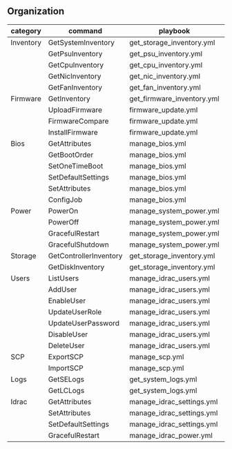 
## Organization

| category  | command                | playbook                   | sample output file |
|-----------|------------------------|----------------------------|--------------------|
| Inventory | GetSystemInventory     | get_storage_inventory.yml  | [r740_SystemInventory_YYYYMMDD_hhmmss.json](../sample_output_files/r740_SystemInventory_YYYYMMDD_hhmmss.json) | |
|           | GetPsuInventory        | get_psu_inventory.yml      | [r740_PsuInventory_YYYYMMDD_hhmmss.json](../sample_output_files/r740_PsuInventory_YYYYMMDD_hhmmss.json) |
|           | GetCpuInventory        | get_cpu_inventory.yml      | [r740_CpuInventory_YYYYMMDD_hhmmss.json](../sample_output_files/r740_CpuInventory_YYYYMMDD_hhmmss.json) |
|           | GetNicInventory        | get_nic_inventory.yml      | [r740_NicInventory_YYYYMMDD_hhmmss.json](../sample_output_files/r740_NicInventory_YYYYMMDD_hhmmss.json) |
|           | GetFanInventory        | get_fan_inventory.yml      | [r740_FanInventory_YYYYMMDD_hhmmss.json](../sample_output_files/r740_FanInventory_YYYYMMDD_hhmmss.json) |
| Firmware  | GetInventory           | get_firmware_inventory.yml | [r740_FirmwareInventory_YYYYMMDD_hhmmss.json](../sample_output_files/r740_FirmwareInventory_YYYYMMDD_hhmmss.json) |
|           | UploadFirmware         | firmware_update.yml        |                    |
|           | FirmwareCompare        | firmware_update.yml        |                    |
|           | InstallFirmware        | firmware_update.yml        |                    |
| Bios      | GetAttributes          | manage_bios.yml            | [r740_BiosAttributes_YYYYMMDD_hhmmss.json](../sample_output_files/r740_BiosAttributes_YYYYMMDD_hhmmss.json) |
|           | GetBootOrder           | manage_bios.yml            | [r740_BiosBootOrder_YYYYMMDD_hhmmss.json](../sample_output_files/r740_BiosBootOrder_YYYYMMDD_hhmmss.json) |
|           | SetOneTimeBoot         | manage_bios.yml            |                    |
|           | SetDefaultSettings     | manage_bios.yml            |                    |
|           | SetAttributes          | manage_bios.yml            |                    |
|           | ConfigJob              | manage_bios.yml            |                    |
| Power     | PowerOn                | manage_system_power.yml    |                    |
|           | PowerOff               | manage_system_power.yml    |                    |
|           | GracefulRestart        | manage_system_power.yml    |                    |
|           | GracefulShutdown       | manage_system_power.yml    |                    |
| Storage   | GetControllerInventory | get_storage_inventory.yml  | [r740_StorageControllerInventory_YYYYMMDD_hhmmss.json](../sample_output_files/r740_StorageControllerInventory_YYYYMMDD_hhmmss.json) |
|           | GetDiskInventory       | get_storage_inventory.yml  | [r740_DiskInventory_YYYYMMDD_hhmmss.json](../sample_output_files/r740_DiskInventory_YYYYMMDD_hhmmss.json) |
| Users     | ListUsers              | manage_idrac_users.yml     | [r740_IdracUsers_YYYYMMDD_hhmmss.json](../sample_output_files/r740_IdracUsers_YYYYMMDD_hhmmss.json) |
|           | AddUser                | manage_idrac_users.yml     |                    |
|           | EnableUser             | manage_idrac_users.yml     |                    |
|           | UpdateUserRole         | manage_idrac_users.yml     |                    |
|           | UpdateUserPassword     | manage_idrac_users.yml     |                    |
|           | DisableUser            | manage_idrac_users.yml     |                    |
|           | DeleteUser             | manage_idrac_users.yml     |                    |
| SCP       | ExportSCP              | manage_scp.yml             | [r740_SCP_YYYYMMDD_hhmmss.xml](../sample_output_files/r740_SCP_YYYYMMDD_hhmmss.xml) |
|           | ImportSCP              | manage_scp.yml             |                    |
| Logs      | GetSELogs              | get_system_logs.yml        | [r740_SELogs_YYYYMMDD_hhmmss.json](../sample_output_files/r740_SELogs_YYYYMMDD_hhmmss.json) |
|           | GetLCLogs              | get_system_logs.yml        | [r740_LCLogs_YYYYMMDD_hhmmss.json](../sample_output_files/r740_LCLogs_YYYYMMDD_hhmmss.json) |
| Idrac     | GetAttributes          | manage_idrac_settings.yml  |                    |
|           | SetAttributes          | manage_idrac_settings.yml  |                    |
|           | SetDefaultSettings     | manage_idrac_settings.yml  |                    |
|           | GracefulRestart        | manage_idrac_power.yml     |                    |
